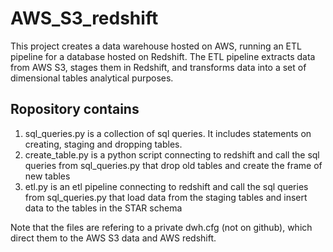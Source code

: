# AWS_S3_redshift
This project creates a data warehouse hosted on AWS, running an ETL pipeline for a database hosted on Redshift. The ETL pipeline extracts data from AWS S3, stages them in Redshift, and transforms data into a set of dimensional tables analytical purposes. 

## Ropository contains
1) sql_queries.py is a collection of sql queries. It includes statements on creating, staging and dropping tables.
2) create_table.py is a python script connecting to redshift and call the sql queries from sql_queries.py that drop old tables and create the frame of new tables
3) etl.py is an etl pipeline connecting to redshift and call the sql queries from sql_queries.py that load data from the staging tables and insert data to the tables in the STAR schema

Note that the files are refering to a private dwh.cfg (not on github), which direct them to the AWS S3 data and AWS redshift.